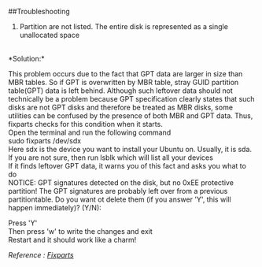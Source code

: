 ##Troubleshooting

1. Partition are not listed. The entire disk is represented as a single unallocated space
<br>
*Solution:*
<br>

This problem occurs due to the fact that GPT data are larger in size than MBR tables. So if GPT is overwritten by MBR table, stray GUID partition table(GPT) data is left behind. Although such leftover data should not technically be a problem because GPT specification clearly states that such disks are not GPT disks and therefore be treated as MBR disks, some utilities can be confused by the presence of both MBR and GPT data. Thus, fixparts checks for this condition when it starts.
<br>
Open the terminal and run the following command<br>
    sudo fixparts /dev/sdx
<br>
Here sdx is the device you want to install your Ubuntu on. Usually, it is sda. If you are not sure, then run 
    lsblk
which will list all your devices<br>
If it finds leftover GPT data, it warns you of this fact and asks you what to do<br>
    NOTICE: GPT signatures detected on the disk, but no 0xEE protective partition!
    The GPT signatures are probably left over from a previous partitiontable. Do you want ot delete them (if you answer 'Y', this will happen
    immediately)? (Y/N):

Press 'Y'<br>
Then press 'w' to write the changes and exit<br>
Restart and it should work like a charm!

*Reference : [Fixparts](http://www.rodsbooks.com/fixparts/)*


